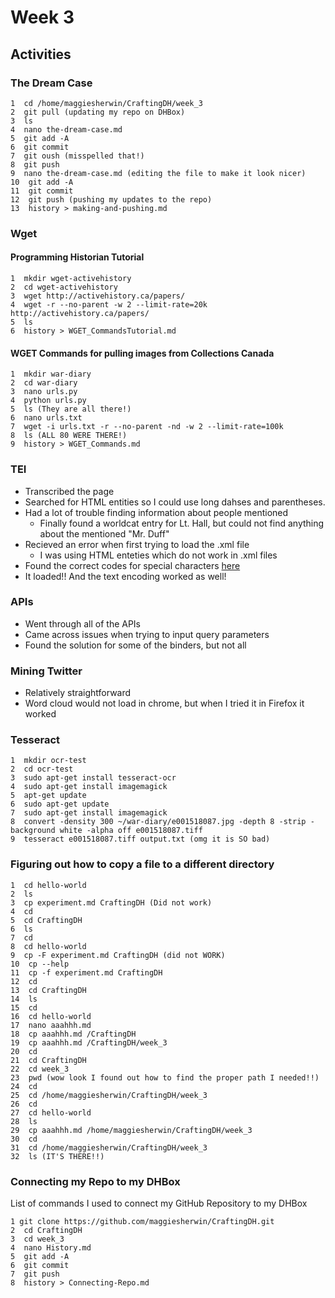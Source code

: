 # Week 3
## Activities
### The Dream Case
    1  cd /home/maggiesherwin/CraftingDH/week_3
    2  git pull (updating my repo on DHBox)
    3  ls
    4  nano the-dream-case.md
    5  git add -A
    6  git commit
    7  git oush (misspelled that!)
    8  git push
    9  nano the-dream-case.md (editing the file to make it look nicer)
    10  git add -A
    11  git commit
    12  git push (pushing my updates to the repo)
    13  history > making-and-pushing.md

### Wget
#### Programming Historian Tutorial
	1  mkdir wget-activehistory
	2  cd wget-activehistory
	3  wget http://activehistory.ca/papers/
	4  wget -r --no-parent -w 2 --limit-rate=20k http://activehistory.ca/papers/
	5  ls
	6  history > WGET_CommandsTutorial.md
#### WGET Commands for pulling images from Collections Canada
    1  mkdir war-diary
    2  cd war-diary
    3  nano urls.py
    4  python urls.py
    5  ls (They are all there!)
    6  nano urls.txt
    7  wget -i urls.txt -r --no-parent -nd -w 2 --limit-rate=100k
    8  ls (ALL 80 WERE THERE!)
    9  history > WGET_Commands.md
	
	
### TEI
- Transcribed the page
- Searched for HTML entities so I could use long dahses and parentheses. 
- Had a lot of trouble finding information about people mentioned
	- Finally found a worldcat entry for Lt. Hall, but could not find anything about the mentioned "Mr. Duff"
- Recieved an error when first trying to load the .xml file
	- I was using HTML enteties which do not work in .xml files
- Found the correct codes for special characters [here] 
- It loaded!! And the text encoding worked as well!
### APIs
- Went through all of the APIs
- Came across issues when trying to input query parameters
- Found the solution for some of the binders, but not all
### Mining Twitter
- Relatively straightforward
- Word cloud would not load in chrome, but when I tried it in Firefox it worked
### Tesseract
    1  mkdir ocr-test
    2  cd ocr-test
    3  sudo apt-get install tesseract-ocr
    4  sudo apt-get install imagemagick
    5  apt-get update
    6  sudo apt-get update
    7  sudo apt-get install imagemagick
    8  convert -density 300 ~/war-diary/e001518087.jpg -depth 8 -strip -background white -alpha off e001518087.tiff
    9  tesseract e001518087.tiff output.txt (omg it is SO bad)
### Figuring out how to copy a file to a different directory
    1  cd hello-world
    2  ls
    3  cp experiment.md CraftingDH (Did not work)
    4  cd
    5  cd CraftingDH
    6  ls
    7  cd
    8  cd hello-world
    9  cp -F experiment.md CraftingDH (did not WORK)
    10  cp --help
    11  cp -f experiment.md CraftingDH
    12  cd
    13  cd CraftingDH
    14  ls
    15  cd
    16  cd hello-world
    17  nano aaahhh.md
    18  cp aaahhh.md /CraftingDH
    19  cp aaahhh.md /CraftingDH/week_3
    20  cd
    21  cd CraftingDH
    22  cd week_3
    23  pwd (wow look I found out how to find the proper path I needed!!)
    24  cd
    25  cd /home/maggiesherwin/CraftingDH/week_3
    26  cd
    27  cd hello-world
    28  ls
    29  cp aaahhh.md /home/maggiesherwin/CraftingDH/week_3
    30  cd
    31  cd /home/maggiesherwin/CraftingDH/week_3
    32  ls (IT'S THERE!!)
### Connecting my Repo to my DHBox
List of commands I used to connect my GitHub Repository to my DHBox

	1 git clone https://github.com/maggiesherwin/CraftingDH.git
	2  cd CraftingDH
	3  cd week_3
	4  nano History.md
	5  git add -A
	6  git commit
	7  git push
	8  history > Connecting-Repo.md

[here]: <https://dvteclipse.com/documentation/svlinter/How_to_use_special_characters_in_XML.3F.html>
